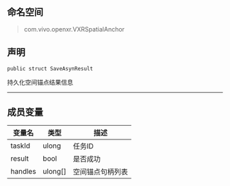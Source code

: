 ## 命名空间
>com.vivo.openxr.VXRSpatialAnchor

## 声明
```CSharp
public struct SaveAsynResult
```

持久化空间锚点结果信息

---------------------

## 成员变量
变量名 | 类型| 描述
------ | ------ | ------
 taskId  | ulong | 任务ID
 result  | bool | 是否成功
 handles | ulong[] | 空间锚点句柄列表
